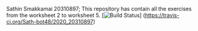 Sathin Smakkamai 20310897;
This repository has contain all the exercises from the worksheet 2 to worksheet 5.
[![Build Status](https://travis-ci.com/Sath-bot48/2020_20310897.svg?branch=main)]
(https://travis-ci.org/Sath-bot48/2020_20310897)